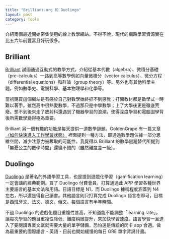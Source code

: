 ```yaml
---
title: "Brilliant.org 和 Duolingo"
layout: post
category: Tools
---
```


介紹兩個最近開始密集使用的線上教學網站。不得不說，現代的網路學習資源實在比五六年前豐富且好玩很多。

## Brilliant

[Brilliant](https://brilliant.org) 試圖通過互動式的教學方式，介紹從基本代數（algebra）、微積分基礎（pre-calculus）一路到高等數學例如向量微積分（vector calculus）、微分方程（differential equations）和群論（group theory）等。另外也有其他科學主題，例如數學史、電腦科學、基本物理學和化學等。

當初購買這個網站是有感於自己對數學始終抓不到感覺；打開教材都是數學式一時難以著手。雖然高中很熱愛數學，不過那只是中學數學；上了大學後更是徹底荒廢。想不到後來走了放射科還遇到了機器學習的浪潮，使得深度學習和電腦圖學背後所需數學變得極為重要。

Brilliant 另一個有趣的功能是每天提供一道數學謎題。GoldenGrape 有一篇文章 [〈如何快速進入工作學習狀態〉](https://goldengrape.github.io/posts/bulabula/How_to_get_into_work_or_study_quickly/) 裡面提到一種方法，即通過數學題佔據一部分思維空間，減少注意力被奪取的可能性。我覺得以 Brilliant 的數學謎題替代所提到「無憂公主的數學時間」還蠻不錯的（雖然難度差一級）。

## Duolingo

[Duolingo](https://www.duolingo.com) 是著名的外語學習工具，也是提到遊戲化學習（gamification learning）一定會講的經典範例。買了 Duolingo 付費會員，打算通過此 APP 學習各種世界主要語言的基本文法和用語。日語目標是 N1，而 Duolingo 據稱程度涵蓋到 N4 左右，所以還是得自己讀書。其他語言則只打算完成 Duolingo 語言樹即可，目標是西班牙文、法文、德文、俄文。每個語言有半年時間。

不過 Duolingo 的遊戲化題目重複性甚高，不知道能不能調整「learning rate」，讓每次學習的題目重複性降低、難度稍微提升，來加快學習速度。語言學習一旦進入了要閱讀專業文獻就需要大量的單字儲備，恐怕還是傳統的閃卡 app 合適。做為最重要的國際語言 - 英語 - 目前也開始緩慢的每日 GRE 單字背誦計畫。
